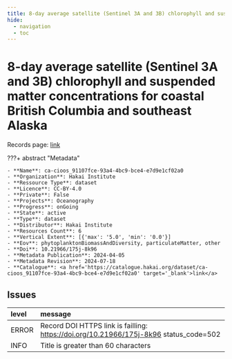 ```yaml
---
title: 8-day average satellite (Sentinel 3A and 3B) chlorophyll and suspended matter concentrations for coastal British Columbia and southeast Alaska
hide:
  - navigation
  - toc
---
```


# 8-day average satellite (Sentinel 3A and 3B) chlorophyll and suspended matter concentrations for coastal British Columbia and southeast Alaska

Records page: <a href='https://catalogue.hakai.org/dataset/ca-cioos_91107fce-93a4-4bc9-bce4-e7d9e1cf02a0' target='_blank'>link</a>

???+ abstract "Metadata"

    - **Name**: ca-cioos_91107fce-93a4-4bc9-bce4-e7d9e1cf02a0 
    - **Organization**: Hakai Institute 
    - **Ressource Type**: dataset 
    - **Licence**: CC-BY-4.0 
    - **Private**: False 
    - **Projects**: Oceanography 
    - **Progress**: onGoing 
    - **State**: active 
    - **Type**: dataset 
    - **Distributor**: Hakai Institute 
    - **Resources Count**: 6 
    - **Vertical Extent**: [{'max': '5.0', 'min': '0.0'}] 
    - **Eov**: phytoplanktonBiomassAndDiversity, particulateMatter, other 
    - **Doi**: 10.21966/175j-8k96 
    - **Metadata Publication**: 2024-04-05 
    - **Metadata Revision**: 2024-07-18 
    - **Catalogue**: <a href='https://catalogue.hakai.org/dataset/ca-cioos_91107fce-93a4-4bc9-bce4-e7d9e1cf02a0' target='_blank'>link</a> 

<div id='map'></div>




## Issues
| level   | message                                                                               |
|:--------|:--------------------------------------------------------------------------------------|
| ERROR   | Record DOI HTTPS link is failling: https://doi.org/10.21966/175j-8k96 status_code=502 |
| INFO    | Title is greater than 60 characters                                                   |


<script>
   document.addEventListener("DOMContentLoaded", function() {
    var map = L.map('map').setView([51.505, -125.09], 5);
    L.tileLayer('https://tile.openstreetmap.org/{z}/{x}/{y}.png', {
        maxZoom: 19,
        attribution: '&copy; <a href="http://www.openstreetmap.org/copyright">OpenStreetMap</a>'
    }).addTo(map);
    var geojsonFeature = {
        "type": "Feature",
        "properties": {
            "name" : "8-day average satellite (Sentinel 3A and 3B) chlorophyll and suspended matter concentrations for coastal British Columbia and southeast Alaska"
        },
        "geometry": {'type': 'Polygon', 'coordinates': [[[-139.0, 47.0], [-121.5, 47.0], [-121.5, 59.5], [-139.0, 59.5], [-139.0, 47.0]]]}
    }
    L.geoJSON(geojsonFeature).addTo(map);
   })
</script>